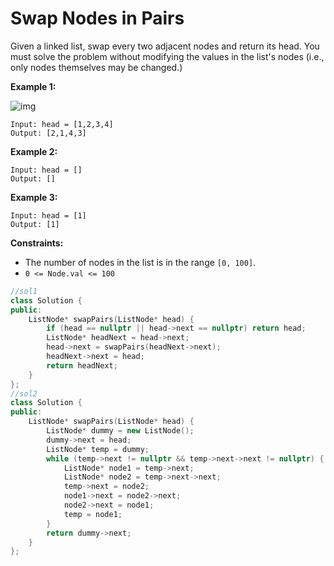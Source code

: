 # Swap Nodes in Pairs

Given a linked list, swap every two adjacent nodes and return its head. You must solve the problem without modifying the values in the list's nodes (i.e., only nodes themselves may be changed.)

 

**Example 1:**

![img](https://assets.leetcode.com/uploads/2020/10/03/swap_ex1.jpg)

```
Input: head = [1,2,3,4]
Output: [2,1,4,3]
```

**Example 2:**

```
Input: head = []
Output: []
```

**Example 3:**

```
Input: head = [1]
Output: [1]
```

 

**Constraints:**

- The number of nodes in the list is in the range `[0, 100]`.
- `0 <= Node.val <= 100`

```c++
//sol1
class Solution {
public:
    ListNode* swapPairs(ListNode* head) {
        if (head == nullptr || head->next == nullptr) return head;
        ListNode* headNext = head->next;
        head->next = swapPairs(headNext->next);
        headNext->next = head;
        return headNext;
    }
};
//sol2
class Solution {
public:
    ListNode* swapPairs(ListNode* head) {
        ListNode* dummy = new ListNode();
        dummy->next = head;
        ListNode* temp = dummy;
        while (temp->next != nullptr && temp->next->next != nullptr) {
            ListNode* node1 = temp->next;
            ListNode* node2 = temp->next->next;
            temp->next = node2;
            node1->next = node2->next;
            node2->next = node1;
            temp = node1;
        }
        return dummy->next;
    }
};
```

